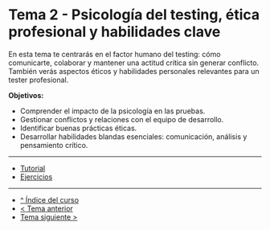 # Tema 2 - Psicología del testing, ética profesional y habilidades clave

En esta tema te centrarás en el factor humano del testing: cómo comunicarte, colaborar y mantener una actitud crítica sin generar conflicto. También verás aspectos éticos y habilidades personales relevantes para un tester profesional.

**Objetivos:**

- Comprender el impacto de la psicología en las pruebas.
- Gestionar conflictos y relaciones con el equipo de desarrollo.
- Identificar buenas prácticas éticas.
- Desarrollar habilidades blandas esenciales: comunicación, análisis y pensamiento crítico.

---

- [Tutorial](./tutorial.md)
- [Ejercicios](./ejercicios.md)

---

- [^ Índice del curso](../readme.md)
- [< Tema anterior](../semana01/readme.md)
- [Tema siguiente >](../semana03/readme.md)
